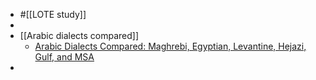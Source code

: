 - #[[LOTE study]]
-
- [[Arabic dialects compared]]
	- [Arabic Dialects Compared: Maghrebi, Egyptian, Levantine, Hejazi, Gulf, and MSA](https://discoverdiscomfort.com/arabic-dialects-maghrebi-egyptian-levantine-gulf-hejazi-msa/)
-